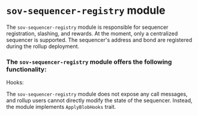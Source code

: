 # `sov-sequencer-registry` module

The `sov-sequencer-registry` module is responsible for sequencer registration, slashing, and rewards. At the moment, only a centralized sequencer is supported. The sequencer's address and bond are registered during the rollup deployment.

### The `sov-sequencer-registry` module offers the following functionality:

Hooks:

The `sov-sequencer-registry` module does not expose any call messages, and rollup users cannot directly modify the state of the sequencer. Instead, the module implements `ApplyBlobHooks` trait. 
